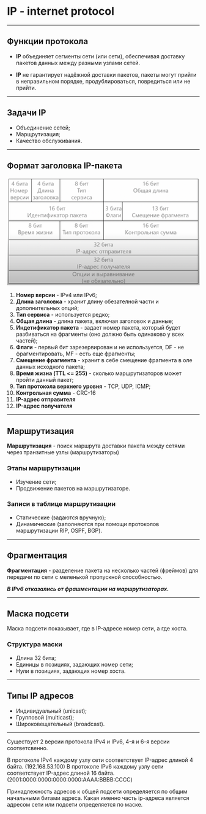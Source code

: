 # IP - internet protocol

---

##  Функции протокола

- **IP** объединяет сегменты сети (или сети), обеспечивая доставку пакетов данных между разными узлами сетей.

- **IP** не гарантирует надёжной доставки пакетов, пакеты могут прийти в неправильном порядке, продублироваться, повредиться или не прийти.

---

## Задачи IP

- Объединение сетей;
- Марщрутизация;
- Качество обслуживания.

---

##  Формат заголовка IP-пакета

![](https://github.com/v1a0/computer-science-university/blob/main/img/ip-header.png)

1. **Номер версии** - IPv4 или IPv6;
2. **Длина заголовка** -  хранит длину обезателной части и  дополнительных опций;
3. **Тип сервиса** - используется редко;
4. **Общая длина** - длина пакета, включая заголовок и данные; 
5. **Индетификатор пакета** - задает номер пакета, который будет разбиваться на фрагменты (оно должно быть одинаково у всех частей);
6. **Флаги** - первый бит зарезервирован и не используется, DF - не фрагментировать, MF - есть еще фрагменты;
7. **Смещение фрагмента** - хранит в себе смещение фрагмента в оле данных исходного пакета;
8. **Время жизна (TTL <= 255)** - сколько маршрутизаторов может пройти данный пакет;
9. **Тип протокола верхнего уровня** - TCP, UDP, ICMP; 
10. **Контрольная сумма** - CRC-16
11. **IP-адрес отправителя**
12. **IP-адрес получателя**

----

## Маршрутизация

**Маршрутизация** - поиск маршрута доставки пакета между сетями через транзитные узлы (маршрутизаторы)

### Этапы маршрутизации

- Изучение сети;
- Продвижение пакетов на маршрутизаторе.

### Записи в таблице маршрутизации

- Статические (задаются вручную);
- Динамические (заполняются при помощи протоколов маршрутизации RIP, OSPF, BGP). 

---

## Фрагментация

**Фрагментация** - разделение пакета на несколько частей (фреймов) для передачи по сети с меленькой пропускной способностью.

***В IPv6 отказались от фрашментации на маршрутизаторах.***

---

## Маска подсети

Маска подсети показывает, где в IP-адресе номер сети, а где   хоста.

### Структура маски

- Длина 32 бита;
- Единицы в позициях, задающих номер сети;
- Нули в позициях, задающих номер хоста.

---

## Типы IP адресов

- Индивидуальный (unicast);
- Групповой (multicast);
- Широковещательный (broadcast).

---

Существует 2 версии протокола IPv4 и IPv6, 4-я и 6-я версии соответсвенно.

В протоколе IPv4 каждому узлу сети соответствует IP-адрес длиной 4 байта. (192.168.53.100) В протоколе IPv6 каждому узлу сети соответствует IP-адрес длиной 16 байта. (2001:0000:0000:0000:0000:AAAA:BBBB:CCCC)

Принадлежность адресов к общей подсети определяется по общим начальными битами адреса. Какая именно часть ip-адреса является адресом сети или подсети определяется по маске.
